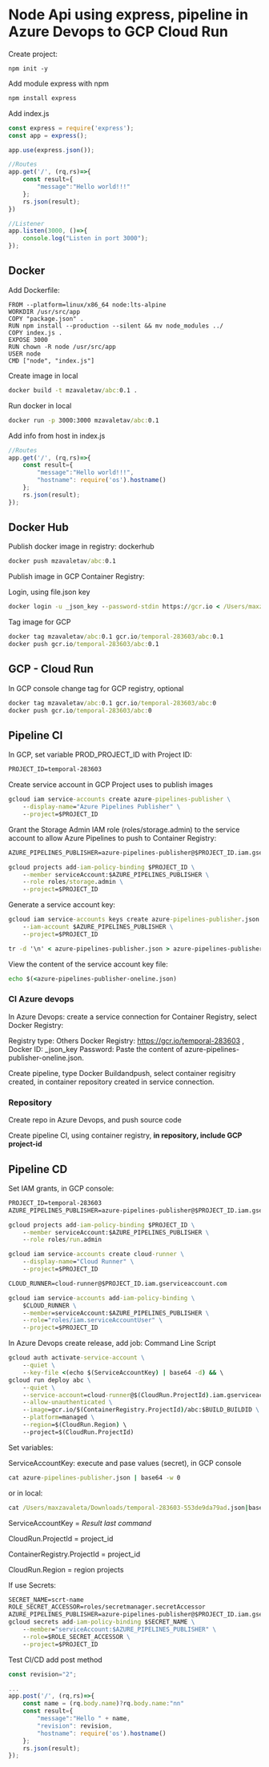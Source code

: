 # Node Api using express, pipeline in Azure Devops to GCP Cloud Run

Create project:

```command
npm init -y
``````

Add module express with npm

```cmd
npm install express
```

Add index.js

```js
const express = require('express');
const app = express();

app.use(express.json());

//Routes
app.get('/', (rq,rs)=>{
    const result={
        "message":"Hello world!!!"
    };
    rs.json(result);
})

//Listener
app.listen(3000, ()=>{
    console.log("Listen in port 3000");
});
```

## Docker

Add Dockerfile:

```docker
FROM --platform=linux/x86_64 node:lts-alpine
WORKDIR /usr/src/app
COPY "package.json" .
RUN npm install --production --silent && mv node_modules ../
COPY index.js .
EXPOSE 3000
RUN chown -R node /usr/src/app
USER node
CMD ["node", "index.js"]
```

Create image in local

```cmd
docker build -t mzavaletav/abc:0.1 .
```

Run docker in local

```cmd
docker run -p 3000:3000 mzavaletav/abc:0.1
```

Add info from host in index.js

```js
//Routes
app.get('/', (rq,rs)=>{
    const result={
        "message":"Hello world!!!",
        "hostname": require('os').hostname()
    };
    rs.json(result);
});
```
## Docker Hub

Publish docker image in registry: dockerhub

```cmd
docker push mzavaletav/abc:0.1
```

Publish image in GCP Container Registry:

Login, using file.json key

```cmd
docker login -u _json_key --password-stdin https://gcr.io < /Users/maxzavaleta/Downloads/temporal-283603-553de9da79ad.json
```

Tag image for GCP

```cmd
docker tag mzavaletav/abc:0.1 gcr.io/temporal-283603/abc:0.1
docker push gcr.io/temporal-283603/abc:0.1
```

## GCP - Cloud Run

In GCP console change tag for GCP registry, optional
```cmd
docker tag mzavaletav/abc:0.1 gcr.io/temporal-283603/abc:0
docker push gcr.io/temporal-283603/abc:0
``` 

## Pipeline CI

In GCP, set variable PROD_PROJECT_ID with Project ID:

```cmd
PROJECT_ID=temporal-283603
```
Create service account in GCP Project uses to publish images
```cmd
gcloud iam service-accounts create azure-pipelines-publisher \
    --display-name="Azure Pipelines Publisher" \
    --project=$PROJECT_ID
```

Grant the Storage Admin IAM role (roles/storage.admin) to the service account to allow Azure Pipelines to push to Container Registry:

```cmd
AZURE_PIPELINES_PUBLISHER=azure-pipelines-publisher@$PROJECT_ID.iam.gserviceaccount.com

gcloud projects add-iam-policy-binding $PROJECT_ID \
    --member serviceAccount:$AZURE_PIPELINES_PUBLISHER \
    --role roles/storage.admin \
    --project=$PROJECT_ID
```

Generate a service account key:
```cmd
gcloud iam service-accounts keys create azure-pipelines-publisher.json \
    --iam-account $AZURE_PIPELINES_PUBLISHER \
    --project=$PROJECT_ID

tr -d '\n' < azure-pipelines-publisher.json > azure-pipelines-publisher-oneline.json
```
View the content of the service account key file:
```cmd
echo $(<azure-pipelines-publisher-oneline.json)
```

### CI Azure devops
In Azure Devops: create a service connection for Container Registry, select Docker Registry:

Registry type: Others Docker Registry: https://gcr.io/temporal-283603 , Docker ID: _json_key Password: Paste the content of azure-pipelines-publisher-oneline.json.

Create pipeline, type Docker Buildandpush, select container regisitry created, in container repository created in service connection.

### Repository

Create repo in Azure Devops, and push source code

Create pipeline CI, using container registry, **in repository, include GCP project-id**

## Pipeline CD
Set IAM grants, in GCP console:
```cmd
PROJECT_ID=temporal-283603
AZURE_PIPELINES_PUBLISHER=azure-pipelines-publisher@$PROJECT_ID.iam.gserviceaccount.com

gcloud projects add-iam-policy-binding $PROJECT_ID \
    --member serviceAccount:$AZURE_PIPELINES_PUBLISHER \
    --role roles/run.admin

gcloud iam service-accounts create cloud-runner \
    --display-name="Cloud Runner" \
    --project=$PROJECT_ID

CLOUD_RUNNER=cloud-runner@$PROJECT_ID.iam.gserviceaccount.com

gcloud iam service-accounts add-iam-policy-binding \
    $CLOUD_RUNNER \
    --member=serviceAccount:$AZURE_PIPELINES_PUBLISHER \
    --role="roles/iam.serviceAccountUser" \
    --project=$PROJECT_ID
```

In Azure Devops create release, add job: Command Line Script
```cmd
gcloud auth activate-service-account \
    --quiet \
    --key-file <(echo $(ServiceAccountKey) | base64 -d) && \
gcloud run deploy abc \
    --quiet \
    --service-account=cloud-runner@$(CloudRun.ProjectId).iam.gserviceaccount.com \
    --allow-unauthenticated \
    --image=gcr.io/$(ContainerRegistry.ProjectId)/abc:$BUILD_BUILDID \
    --platform=managed \
    --region=$(CloudRun.Region) \
    --project=$(CloudRun.ProjectId)
```

Set variables:

ServiceAccountKey: execute and pase values (secret), in GCP console
```cmd
cat azure-pipelines-publisher.json | base64 -w 0
```
or in local:

```cmd
cat /Users/maxzavaleta/Downloads/temporal-283603-553de9da79ad.json|base 64
```
ServiceAccountKey = *Result last command*

CloudRun.ProjectId = project_id

ContainerRegistry.ProjectId = project_id

CloudRun.Region = region projects

If use Secrets:
```cmd
SECRET_NAME=scrt-name
ROLE_SECRET_ACCESSOR=roles/secretmanager.secretAccessor
AZURE_PIPELINES_PUBLISHER=azure-pipelines-publisher@$PROJECT_ID.iam.gserviceaccount.com
gcloud secrets add-iam-policy-binding $SECRET_NAME \
    --member="serviceAccount:$AZURE_PIPELINES_PUBLISHER" \
    --role=$ROLE_SECRET_ACCESSOR \
    --project=$PROJECT_ID
```

Test CI/CD add post method

```js
const revision="2";

...
app.post('/', (rq,rs)=>{
    const name = (rq.body.name)?rq.body.name:"nn"
    const result={
        "message":"Hello " + name,
        "revision": revision,
        "hostname": require('os').hostname()
    };
    rs.json(result);
});
```